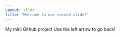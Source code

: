 ```yaml
---
Layout: slide
title: "Welcome to our second slide!"
---
```

My mini Github project
Use the left arrow to go back!
